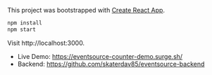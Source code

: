 This project was bootstrapped with [Create React App](https://github.com/facebook/create-react-app).

```bash
npm install
npm start
```

Visit http://localhost:3000.

- Live Demo: https://eventsource-counter-demo.surge.sh/
- Backend: https://github.com/skaterdav85/eventsource-backend
